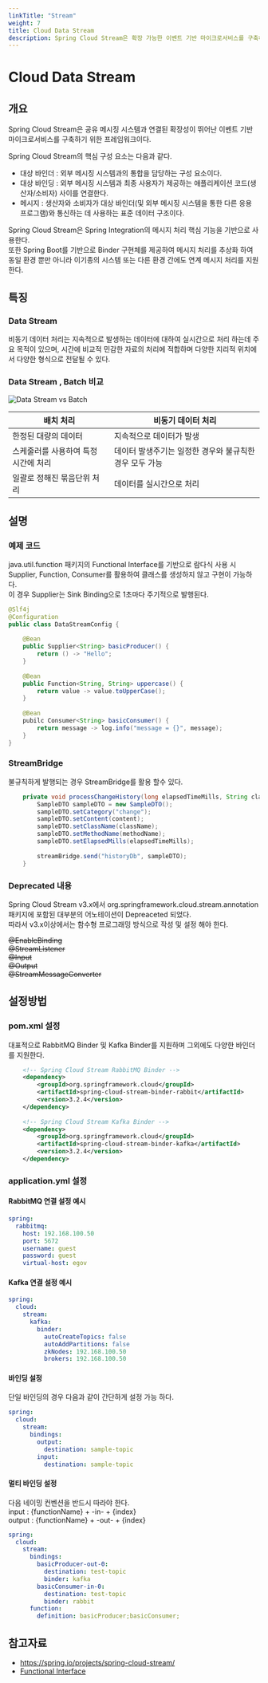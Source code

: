 ```yaml
---
linkTitle: "Stream"
weight: 7
title: Cloud Data Stream
description: Spring Cloud Stream은 확장 가능한 이벤트 기반 마이크로서비스를 구축하기 위한 프레임워크로, 외부 메시징 시스템과 애플리케이션 코드를 연결하는 바인더 및 바인딩 기능을 제공한다. 생산자와 소비자는 메시지를 통해 통신하며, Spring Integration의 메시지 처리 기능을 활용한다. Spring Boot 기반의 Binder 구현체를 통해 이기종 시스템 간에도 메시지 처리가 가능하다.
---
```

# Cloud Data Stream

## 개요

Spring Cloud Stream은 공유 메시징 시스템과 연결된 확장성이 뛰어난 이벤트 기반 마이크로서비스를 구축하기 위한 프레임워크이다.

Spring Cloud Stream의 핵심 구성 요소는 다음과 같다.<br/>
- 대상 바인더 : 외부 메시징 시스템과의 통합을 담당하는 구성 요소이다.<br/>
- 대상 바인딩 : 외부 메시징 시스템과 최종 사용자가 제공하는 애플리케이션 코드(생산자/소비자) 사이를 연결한다.<br/>
- 메시지 : 생산자와 소비자가 대상 바인더(및 외부 메시징 시스템을 통한 다른 응용 프로그램)와 통신하는 데 사용하는 표준 데이터 구조이다.

Spring Cloud Stream은 Spring Integration의 메시지 처리 핵심 기능을 기반으로 사용한다.<br/>
 또한 Spring Boot를 기반으로 Binder 구현체를 제공하여 메시지 처리를 추상화 하여 동일 환경 뿐만 아니라 이기종의 시스템 또는 다른 환경 간에도 연계 메시지 처리를 지원한다.

## 특징

### Data Stream

비동기 데이터 처리는 지속적으로 발생하는 데이터에 대하여 실시간으로 처리 하는데 주요 목적이 있으며, 시간에 비교적 민감한 자료의 처리에 적합하며 다양한 지리적 위치에서 다양한 형식으로 전달될 수 있다.

### Data Stream , Batch 비교

![Data Stream vs Batch](../images/datastream_vs_batch.png)

| 배치 처리 | 비동기 데이터 처리 |
| --- | --- |
| 한정된 대량의 데이터 | 지속적으로 데이터가 발생 |
| 스케줄러를 사용하여 특정 시간에 처리 | 데이터 발생주기는 일정한 경우와 불규칙한 경우 모두 가능 |
| 일괄로 정해진 묶음단위 처리 | 데이터를 실시간으로 처리 |

## 설명

### 예제 코드

java.util.function 패키지의 Functional Interface를 기반으로 람다식 사용 시 Supplier, Function, Consumer를 활용하여 클래스를 생성하지 않고 구현이 가능하다.<br/>
이 경우 Supplier는 Sink Binding으로 1초마다 주기적으로 발행된다.

```java
@Slf4j
@Configuration
public class DataStreamConfig {
 
    @Bean
    public Supplier<String> basicProducer() {
    	return () -> "Hello";
    }
 
    @Bean
    public Function<String, String> uppercase() {
        return value -> value.toUpperCase();
    }
 
    @Bean
    pubilc Consumer<String> basicConsumer() {
    	return message -> log.info("message = {}", message);
    }
}
```

### StreamBridge

불규칙하게 발행되는 경우 StreamBridge를 활용 할수 있다.

```java
    private void processChangeHistory(long elapsedTimeMills, String className, String methodName, Sample content) {
        SampleDTO sampleDTO = new SampleDTO();
        sampleDTO.setCategory("change");
        sampleDTO.setContent(content);
        sampleDTO.setClassName(className);
        sampleDTO.setMethodName(methodName);
        sampleDTO.setElapsedMills(elapsedTimeMills);
 
        streamBridge.send("historyDb", sampleDTO);
    }
```

### Deprecated 내용

Spring Cloud Stream v3.x에서 org.springframework.cloud.stream.annotation 패키지에 포함된 대부분의 어노테이션이 Depreaceted 되었다.<br/>
따라서 v3.x이상에서는 함수형 프로그래밍 방식으로 작성 및 설정 해야 한다.

~~@EnableBinding~~<br/>
~~@StreamListener~~<br/>
~~@Input~~<br/>
~~@Output~~<br/>
~~@StreamMessageConverter~~<br/>

## 설정방법

### pom.xml 설정

대표적으로 RabbitMQ Binder 및 Kafka Binder를 지원하며 그외에도 다양한 바인더를 지원한다.

```xml
	<!-- Spring Cloud Stream RabbitMQ Binder -->
	<dependency>
		<groupId>org.springframework.cloud</groupId>
		<artifactId>spring-cloud-stream-binder-rabbit</artifactId>
		<version>3.2.4</version>
	</dependency>
 
	<!-- Spring Cloud Stream Kafka Binder -->
	<dependency>
		<groupId>org.springframework.cloud</groupId>
		<artifactId>spring-cloud-stream-binder-kafka</artifactId>
		<version>3.2.4</version>
	</dependency>
```

### application.yml 설정

#### RabbitMQ 연결 설정 예시

```yml
spring:
  rabbitmq:
    host: 192.168.100.50
    port: 5672
    username: guest
    password: guest
    virtual-host: egov
```

#### Kafka 연결 설정 예시

```yml
spring:
  cloud:
    stream:
      kafka:
        binder:
          autoCreateTopics: false
          autoAddPartitions: false
          zkNodes: 192.168.100.50
          brokers: 192.168.100.50
```

#### 바인딩 설정

단일 바인딩의 경우 다음과 같이 간단하게 설정 가능 하다.

```yml
spring:
  cloud:
    stream:
      bindings:
        output:
          destination: sample-topic
        input:
          destination: sample-topic
```

#### 멀티 바인딩 설정

다음 네이밍 컨벤션을 반드시 따라야 한다.<br/>
input : {functionName} + -in- + {index}<br/>
output : {functionName} + -out- + {index}

```yml
spring:
  cloud:
    stream:
      bindings:
        basicProducer-out-0:
          destination: test-topic
          binder: kafka
        basicConsumer-in-0:
          destination: test-topic
          binder: rabbit
      function:
        definition: basicProducer;basicConsumer;
```

## 참고자료

- https://spring.io/projects/spring-cloud-stream/
- [Functional Interface](https://docs.oracle.com/javase/8/docs/api/java/util/function/package-summary.html)